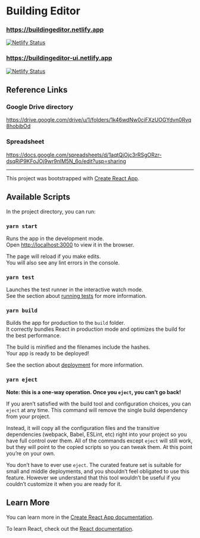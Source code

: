 # Building Editor

### https://buildingeditor.netlify.app

[![Netlify Status](https://api.netlify.com/api/v1/badges/09dfefa8-f014-4e0e-a4ad-25b8108cf859/deploy-status)](https://app.netlify.com/sites/buildingeditor/deploys)

### https://buildingeditor-ui.netlify.app

[![Netlify Status](https://api.netlify.com/api/v1/badges/8ec9d434-142e-4239-8555-bc910367d7ed/deploy-status)](https://app.netlify.com/sites/buildingeditor-ui/deploys)

## Reference Links

### Google Drive directory

https://drive.google.com/drive/u/1/folders/1k46wdNw0ciFXzUOGYdvn0Rvq8hobibOd

### Spreadsheet

https://docs.google.com/spreadsheets/d/1aqtQjOjc3rRSgORzr-dsqRiP9KFoJOj9wr9nlM5N_6o/edit?usp=sharing

---

This project was bootstrapped with [Create React App](https://github.com/facebook/create-react-app).

## Available Scripts

In the project directory, you can run:

### `yarn start`

Runs the app in the development mode.<br />
Open [http://localhost:3000](http://localhost:3000) to view it in the browser.

The page will reload if you make edits.<br />
You will also see any lint errors in the console.

### `yarn test`

Launches the test runner in the interactive watch mode.<br />
See the section about [running tests](https://facebook.github.io/create-react-app/docs/running-tests) for more information.

### `yarn build`

Builds the app for production to the `build` folder.<br />
It correctly bundles React in production mode and optimizes the build for the best performance.

The build is minified and the filenames include the hashes.<br />
Your app is ready to be deployed!

See the section about [deployment](https://facebook.github.io/create-react-app/docs/deployment) for more information.

### `yarn eject`

**Note: this is a one-way operation. Once you `eject`, you can’t go back!**

If you aren’t satisfied with the build tool and configuration choices, you can `eject` at any time. This command will remove the single build dependency from your project.

Instead, it will copy all the configuration files and the transitive dependencies (webpack, Babel, ESLint, etc) right into your project so you have full control over them. All of the commands except `eject` will still work, but they will point to the copied scripts so you can tweak them. At this point you’re on your own.

You don’t have to ever use `eject`. The curated feature set is suitable for small and middle deployments, and you shouldn’t feel obligated to use this feature. However we understand that this tool wouldn’t be useful if you couldn’t customize it when you are ready for it.

## Learn More

You can learn more in the [Create React App documentation](https://facebook.github.io/create-react-app/docs/getting-started).

To learn React, check out the [React documentation](https://reactjs.org/).
